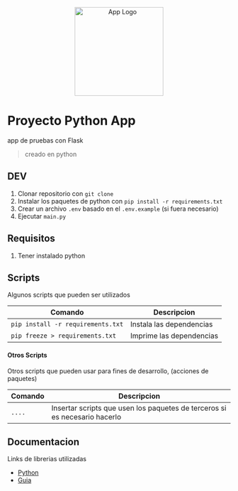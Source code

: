 <p align="center">
  <a href="https://www.python.org/" target="blank">
  <img src="https://cdn.worldvectorlogo.com/logos/python-6.svg" height="200" alt="App Logo" /></a>
</p>

# Proyecto Python App

app de pruebas con Flask

> creado en python

## DEV

1. Clonar repositorio con `git clone`
2. Instalar los paquetes de python con `pip install -r requirements.txt`
3. Crear un archivo `.env` basado en el `.env.example` (si fuera necesario)
4. Ejecutar `main.py`

## Requisitos

1. Tener instalado python

## Scripts

Algunos scripts que pueden ser utilizados

| Comando                           | Descripcion              |
| --------------------------------- | ------------------------ |
| `pip install -r requirements.txt` | Instala las dependencias |
| `pip freeze > requirements.txt`   | Imprime las dependencias |

#### Otros Scripts

Otros scripts que pueden usar para fines de desarrollo, (acciones de paquetes)

| Comando | Descripcion                                                                |
| ------- | -------------------------------------------------------------------------- |
| `....`  | Insertar scripts que usen los paquetes de terceros si es necesario hacerlo |

## Documentacion

Links de librerias utilizadas

- [Python](https://www.python.org/)
- [Guia](https://codigofacilito.com/articulos/api-flask)
